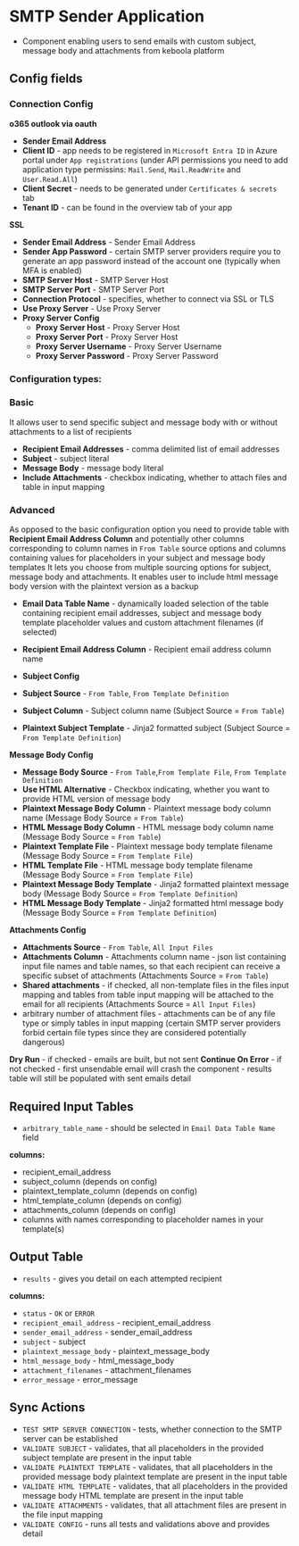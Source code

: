 # SMTP Sender Application

- Component enabling users to send emails with custom subject, message body and attachments from keboola platform

## Config fields

### Connection Config

**o365 outlook via oauth**

 - **Sender Email Address**
 - **Client ID** - app needs to be registered in `Microsoft Entra ID` in Azure portal under `App registrations` (under API permissions you need to add application type permissins: `Mail.Send`, `Mail.ReadWrite` and `User.Read.All`)
 - **Client Secret** - needs to be generated under `Certificates & secrets` tab
 - **Tenant ID** - can be found in the overview tab of your app

**SSL**

 - **Sender Email Address** - Sender Email Address
 - **Sender App Password** - certain SMTP server providers require you to generate an app password instead of the account one (typically when MFA is enabled)
 - **SMTP Server Host** - SMTP Server Host
 - **SMTP Server Port** - SMTP Server Port
 - **Connection Protocol** - specifies, whether to connect via SSL or TLS
 - **Use Proxy Server** - Use Proxy Server
 - **Proxy Server Config**
   - **Proxy Server Host** - Proxy Server Host
   - **Proxy Server Port** - Proxy Server Host
   - **Proxy Server Username** - Proxy Server Username
   - **Proxy Server Password** - Proxy Server Password

### Configuration types:

### Basic

It allows user to send specific subject and message body with or without attachments to a list of recipients

- **Recipient Email Addresses** - comma delimited list of email addresses
- **Subject** - subject literal
- **Message Body** - message body literal
- **Include Attachments** - checkbox indicating, whether to attach files and table in input mapping

### Advanced

As opposed to the basic configuration option you need to provide table with **Recipient Email Address Column** and potentially other columns corresponding to column names in `From Table` source options and columns containing values for placeholders in your subject and message body templates
It lets you choose from multiple sourcing options for subject, message body and attachments. It enables user to include html message body version with the plaintext version as a backup

- **Email Data Table Name** - dynamically loaded selection of the table containing recipient email addresses, subject and message body template placeholder values and custom attachment filenames (if selected)
- **Recipient Email Address Column** - Recipient email address column name

- **Subject Config**
 - **Subject Source** - `From Table`, `From Template Definition`
 - **Subject Column** - Subject column name (Subject Source = `From Table`)
 - **Plaintext Subject Template** - Jinja2 formatted subject (Subject Source = `From Template Definition`)

**Message Body Config**

- **Message Body Source** - `From Table`,`From Template File`, `From Template Definition`
- **Use HTML Alternative** - Checkbox indicating, whether you want to provide HTML version of message body
- **Plaintext Message Body Column** - Plaintext message body column name (Message Body Source = `From Table`)
- **HTML Message Body Column** - HTML message body column name (Message Body Source = `From Table`)
- **Plaintext Template File** - Plaintext message body template filename (Message Body Source = `From Template File`)
- **HTML Template File** - HTML message body template filename (Message Body Source = `From Template File`)
- **Plaintext Message Body Template** - Jinja2 formatted plaintext message body (Message Body Source = `From Template Definition`)
- **HTML Message Body Template** - Jinja2 formatted html message body (Message Body Source = `From Template Definition`)

**Attachments Config**

- **Attachments Source** - `From Table`, `All Input Files`
- **Attachments Column** - Attachments column name - json list containing input file names and table names, so that each recipient can receive a specific subset of attachments (Attachments Source = `From Table`)
- **Shared attachments** - if checked, all non-template files in the files input mapping and tables from table input mapping will be attached to the email for all recipients (Attachments Source = `All Input Files`)
 - arbitrary number of attachment files - attachments can be of any file type or simply tables in input mapping (certain SMTP server providers forbid certain file types since they are considered potentially dangerous)

**Dry Run** - if checked - emails are built, but not sent
**Continue On Error** - if not checked - first unsendable email will crash the component - results table will still be populated with sent emails detail

## Required Input Tables

 - `arbitrary_table_name` - should be selected in `Email Data Table Name` field

 **columns:**
 
 - recipient_email_address
 - subject_column (depends on config)
 - plaintext_template_column (depends on config)
 - html_template_column (depends on config)
 - attachments_column (depends on config)
 - columns with names corresponding to placeholder names in your template(s)

## Output Table

 - `results` - gives you detail on each attempted recipient

 **columns:**
 
 - `status` - `OK` or `ERROR`
 - `recipient_email_address` - recipient_email_address
 - `sender_email_address` - sender_email_address
 - `subject` - subject
 - `plaintext_message_body` - plaintext_message_body
 - `html_message_body` - html_message_body
 - `attachment_filenames` - attachment_filenames
 - `error_message` - error_message

## Sync Actions

 - `TEST SMTP SERVER CONNECTION` - tests, whether connection to the SMTP server can be established
 - `VALIDATE SUBJECT` - validates, that all placeholders in the provided subject template are present in the input table
 - `VALIDATE PLAINTEXT TEMPLATE` - validates, that all placeholders in the provided message body plaintext template are present in the input table
 - `VALIDATE HTML TEMPLATE` - validates, that all placeholders in the provided message body HTML template are present in the input table
 - `VALIDATE ATTACHMENTS` - validates, that all attachment files are present in the file input mapping
 - `VALIDATE CONFIG` - runs all tests and validations above and provides detail
